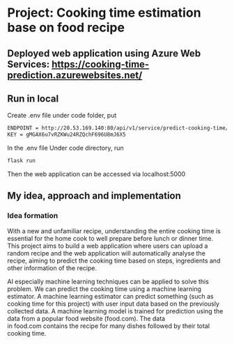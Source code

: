 # Project: Cooking time estimation base on food recipe 
## Deployed web application using Azure Web Services: https://cooking-time-prediction.azurewebsites.net/
## Run in local
Create .env file under code folder, put 
```bash
ENDPOINT = http://20.53.169.140:80/api/v1/service/predict-cooking-time/score
KEY = gMGAX6u7vRZKWu24RZQchF696U8mJ6X5
```
In the .env file
Under code directory, run 
```bash
flask run
```
Then the web application can be accessed via localhost:5000
## My idea, approach and implementation
### Idea formation

With a new and unfamiliar recipe, understanding the entire cooking time is essential for the home cook to well prepare before lunch or dinner time. This project aims to build a web application where users can upload a random recipe and the web application will automatically analyse the recipe, aiming to predict the cooking time based on steps, ingredients and other information of the recipe.

AI especially machine learning techniques can be applied to solve this problem. We can predict the cooking time using a machine learning estimator. A machine learning estimator can predict something (such as cooking time for this project) with user input data based on the previously collected data. A machine learning model is trained for prediction using the data from a popular food website (food.com). The data in food.com contains the recipe for many dishes followed by their total cooking time.

